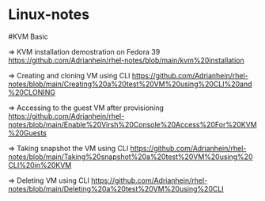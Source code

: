 # Linux-notes
#KVM Basic

=> KVM installation demostration on Fedora 39
https://github.com/Adrianhein/rhel-notes/blob/main/kvm%20installation

=> Creating and cloning VM using CLI
https://github.com/Adrianhein/rhel-notes/blob/main/Creating%20a%20test%20VM%20using%20CLI%20and%20CLONING

=> Accessing to the guest VM after provisioning 
https://github.com/Adrianhein/rhel-notes/blob/main/Enable%20Virsh%20Console%20Access%20For%20KVM%20Guests

=> Taking snapshot the VM using CLI
https://github.com/Adrianhein/rhel-notes/blob/main/Taking%20snapshot%20a%20test%20VM%20using%20CLI%20in%20KVM

=> Deleting VM using CLI
https://github.com/Adrianhein/rhel-notes/blob/main/Deleting%20a%20test%20VM%20using%20CLI

